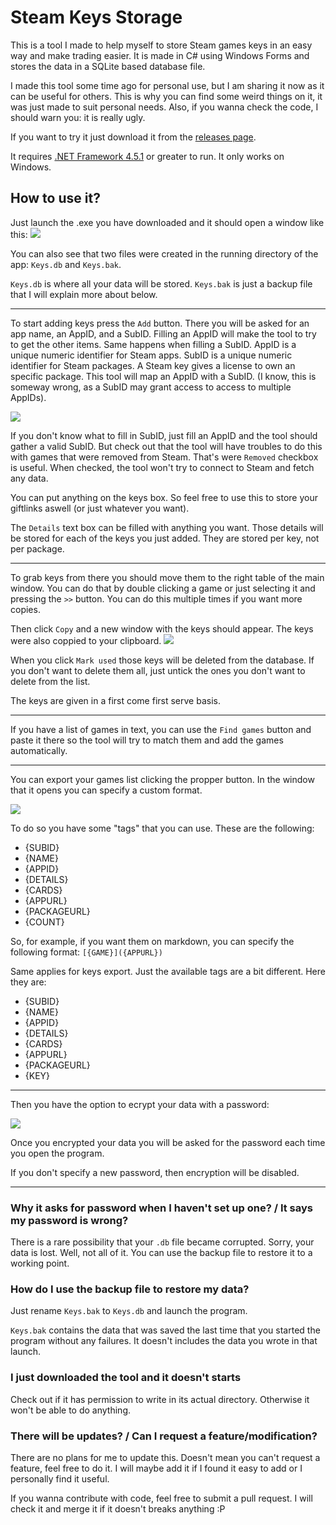 # Steam Keys Storage
This is a tool I made to help myself to store Steam games keys in an easy way and make trading easier. It is made in C# using Windows Forms and stores the data in 
a SQLite based database file.

I made this tool some time ago for personal use, but I am sharing it now as it can be useful for others. This is why you can find some weird things on 
it, it was just made to suit personal needs. Also, if you wanna check the code, I should warn you: it is really ugly.

If you want to try it just download it from the [releases page](https://github.com/jaks97/Steam-Keys-Storage/releases/latest).

It requires [.NET Framework 4.5.1](https://www.microsoft.com/en-us/download/details.aspx?id=40779) or greater to run. It only works on Windows.

## How to use it?
Just launch the .exe you have downloaded and it should open a window like this:
![](https://i.imgur.com/m1Ms1As.png)

You can also see that two files were created in the running directory of the app: `Keys.db` and `Keys.bak`.

`Keys.db` is where all your data will be stored. `Keys.bak` is just a backup file that I will explain more about below.

---

To start adding keys press the `Add` button. There you will be asked for an app name, an AppID, and a SubID. Filling an AppID will make the
tool to try to get the other items. Same happens when filling a SubID. AppID is a unique numeric identifier for Steam apps. SubID is a 
unique numeric identifier for Steam packages. A Steam key gives a license to own an specific package. This tool will map an AppID with a SubID. (I know, this is someway wrong, as a SubID may grant access to
access to multiple AppIDs).

![](https://i.imgur.com/1Xs5LJj.png)

If you don't know what to fill in SubID, just fill an AppID and the tool should gather a valid SubID. But check out that the tool will have
troubles to do this with games that were removed from Steam. That's were `Removed` checkbox is useful. When checked, the tool won't try to connect to Steam and fetch any data.

You can put anything on the keys box. So feel free to use this to store your giftlinks aswell (or just whatever you want).

The `Details` text box can be filled with anything you want. Those details will be stored for each of the keys you just added. They are stored per key, not per package.

---

To grab keys from there you should move them to the right table of the main window. You can do that by double clicking a game or just selecting it and pressing the `>>` button. You can do this multiple times if you want more copies.

Then click `Copy` and a new window with the keys should appear. The keys were also coppied to your clipboard.
![](https://i.imgur.com/Us2cFcf.png)

When you click `Mark used` those keys will be deleted from the database. If you don't want to delete them all, just untick the ones you don't want to delete from the list.

The keys are given in a first come first serve basis.

---

If you have a list of games in text, you can use the `Find games` button and paste it there so the tool will try to match them and add the games automatically.

---

You can export your games list clicking the propper button. In the window that it opens you can specify a custom format.

![](https://i.imgur.com/AwCOLFL.png)

To do so you have some "tags" that you can use. These are the following:
* {SUBID}
* {NAME}
* {APPID}
* {DETAILS}
* {CARDS}
* {APPURL}
* {PACKAGEURL}
* {COUNT}

So, for example, if you want them on markdown, you can specify the following format:
`[{GAME}]({APPURL})`

Same applies for keys export. Just the available tags are a bit different. Here they are:
* {SUBID}
* {NAME}
* {APPID}
* {DETAILS}
* {CARDS}
* {APPURL}
* {PACKAGEURL}
* {KEY}

---

Then you have the option to ecrypt your data with a password:

![](https://i.imgur.com/KCzHpvW.png)

Once you encrypted your data you will be asked for the password each time you open the program.

If you don't specify a new password, then encryption will be disabled.

---

### Why it asks for password when I haven't set up one? / It says my password is wrong?
There is a rare possibility that your `.db` file became corrupted. Sorry, your data is lost. Well, not all of it. You can use the backup file to restore it to a working point.

### How do I use the backup file to restore my data?
Just rename `Keys.bak` to `Keys.db` and launch the program. 

`Keys.bak` contains the data that was saved the last time that you started the program without any failures. It doesn't includes the data you wrote in that launch.

### I just downloaded the tool and it doesn't starts
Check out if it has permission to write in its actual directory. Otherwise it won't be able to do anything.

### There will be updates? / Can I request a feature/modification?
There are no plans for me to update this. Doesn't mean you can't request a feature, feel free to do it. I will maybe add it if I found it easy to add or I personally find it useful.

If you wanna contribute with code, feel free to submit a pull request. I will check it and merge it if it doesn't breaks anything :P
